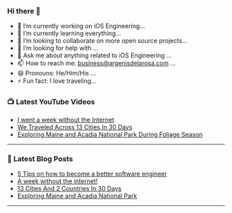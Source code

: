 ### Hi there 👋


- 🔭 I’m currently working on iOS Engineering...
- 🌱 I’m currently learning everything...
- 👯 I’m looking to collaborate on more open source projects...
- 🤔 I’m looking for help with ...
- 💬 Ask me about anything related to iOS Engineering ...
- 📫 How to reach me: business@argenisdelarosa.com ...
- 😄 Pronouns: He/Him/His ...
- ⚡ Fun fact: I love traveling...


### 📺 Latest YouTube Videos
<!-- YOUTUBE:START -->
- [I went a week without the Internet](https://youtu.be/vLB_ahm1cfQ)
- [We Traveled Across 13 Cities In 30 Days](https://youtu.be/wMAIA_DSREY)
- [Exploring Maine and Acadia National Park During Foliage Season](https://www.youtube.com/watch?v=1gKq48Xl5Lk)

---

### 📕 Latest Blog Posts
<!-- BLOG-POST-LIST:START -->
- [5 Tips on how to become a better software engineer](https://medium.com/@argenisdelarosa/5-tips-on-how-to-become-a-better-software-engineer-37866c036ba9)
- [A week without the internet!](https://www.argenisdelarosa.com/blog/a-week-without-the-internet-thoughts)
- [13 Cities And 2 Countries In 30 Days](https://www.argenisdelarosa.com/blog/13-cities-and-2-countries-in-one-month)
- [Exploring Maine and Acadia National Park](https://www.argenisdelarosa.com/blog/exploring-maine)

---

